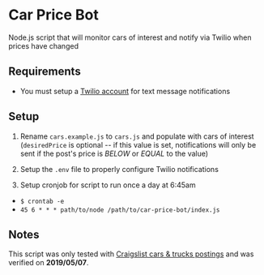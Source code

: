 # Car Price Bot

Node.js script that will monitor cars of interest and notify via Twilio when prices have changed

## Requirements

- You must setup a [Twilio account](https://www.twilio.com/try-twilio) for text message notifications

## Setup

1. Rename `cars.example.js` to `cars.js` and populate with cars of interest (`desiredPrice` is optional -- if this value is set, notifications will only be sent if the post's price is _BELOW_ or _EQUAL_ to the value)

1. Setup the `.env` file to properly configure Twilio notifications

1. Setup cronjob for script to run once a day at 6:45am

- `$ crontab -e`
- `45 6 * * * path/to/node /path/to/car-price-bot/index.js`

## Notes

This script was only tested with [Craigslist cars & trucks postings](https://houston.craigslist.org/d/cars-trucks/search/cta) and was verified on **2019/05/07**.
